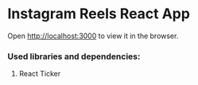 # Instagram Reels React App

Open [http://localhost:3000](http://localhost:3000) to view it in the browser.

### Used libraries and dependencies:

1. React Ticker
